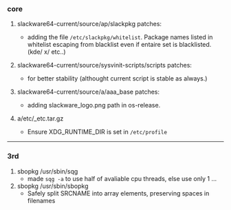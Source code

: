 ### core


1. slackware64-current/source/ap/slackpkg patches:
   -  adding the file `/etc/slackpkg/whitelist`. Package names listed in whitelist escaping from blacklist even if entaire set is blacklisted. (kde/ x/ etc..)
 
2. slackware64-current/source/sysvinit-scripts/scripts patches:
   -  for better stability (althought current script is stable as always.)
   
3. slackware64-current/source/a/aaa_base patches:
   -  adding slackware_logo.png path in os-release.
   
4. a/etc/_etc.tar.gz
   - Ensure XDG_RUNTIME_DIR is set in `/etc/profile`

---

### 3rd

1. sbopkg /usr/sbin/sqg
   - made `sqg -a` to use half of avaliable cpu threads, else use only 1 ...
2. sbopkg /usr/sbin/sbopkg
   - Safely split SRCNAME into array elements, preserving spaces in filenames
